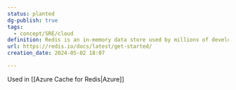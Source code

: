 ```yaml
---
status: planted
dg-publish: true
tags:
  - concept/SRE/cloud
definition: Redis is an in-memory data store used by millions of developers as a cache, vector database, document database, streaming engine, and message broker.
url: https://redis.io/docs/latest/get-started/
creation_date: 2024-05-02 18:07

---
```

Used in [[Azure Cache for Redis|Azure]]
